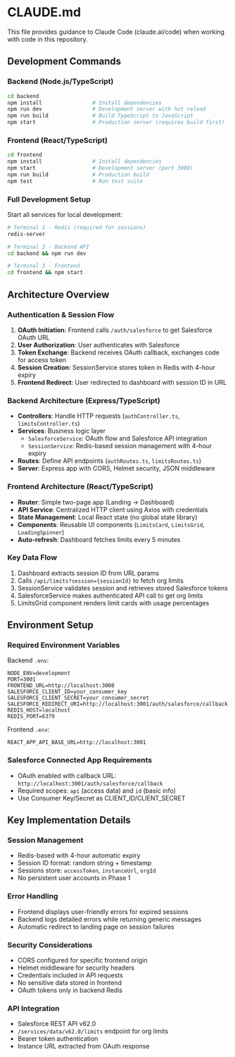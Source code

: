 # CLAUDE.md

This file provides guidance to Claude Code (claude.ai/code) when working with code in this repository.

## Development Commands

### Backend (Node.js/TypeScript)
```bash
cd backend
npm install                # Install dependencies
npm run dev                # Development server with hot reload
npm run build              # Build TypeScript to JavaScript  
npm start                  # Production server (requires build first)
```

### Frontend (React/TypeScript)
```bash
cd frontend
npm install                # Install dependencies
npm start                  # Development server (port 3000)
npm run build              # Production build
npm test                   # Run test suite
```

### Full Development Setup
Start all services for local development:
```bash
# Terminal 1 - Redis (required for sessions)
redis-server

# Terminal 2 - Backend API 
cd backend && npm run dev

# Terminal 3 - Frontend
cd frontend && npm start
```

## Architecture Overview

### Authentication & Session Flow
1. **OAuth Initiation**: Frontend calls `/auth/salesforce` to get Salesforce OAuth URL
2. **User Authorization**: User authenticates with Salesforce  
3. **Token Exchange**: Backend receives OAuth callback, exchanges code for access token
4. **Session Creation**: SessionService stores token in Redis with 4-hour expiry
5. **Frontend Redirect**: User redirected to dashboard with session ID in URL

### Backend Architecture (Express/TypeScript)
- **Controllers**: Handle HTTP requests (`authController.ts`, `limitsController.ts`)
- **Services**: Business logic layer
  - `SalesforceService`: OAuth flow and Salesforce API integration
  - `SessionService`: Redis-based session management with 4-hour expiry
- **Routes**: Define API endpoints (`authRoutes.ts`, `limitsRoutes.ts`)
- **Server**: Express app with CORS, Helmet security, JSON middleware

### Frontend Architecture (React/TypeScript)
- **Router**: Simple two-page app (Landing → Dashboard)
- **API Service**: Centralized HTTP client using Axios with credentials
- **State Management**: Local React state (no global state library)
- **Components**: Reusable UI components (`LimitsCard`, `LimitsGrid`, `LoadingSpinner`)
- **Auto-refresh**: Dashboard fetches limits every 5 minutes

### Key Data Flow
1. Dashboard extracts session ID from URL params
2. Calls `/api/limits?session={sessionId}` to fetch org limits
3. SessionService validates session and retrieves stored Salesforce tokens
4. SalesforceService makes authenticated API call to get org limits
5. LimitsGrid component renders limit cards with usage percentages

## Environment Setup

### Required Environment Variables

Backend `.env`:
```env
NODE_ENV=development
PORT=3001
FRONTEND_URL=http://localhost:3000
SALESFORCE_CLIENT_ID=your_consumer_key
SALESFORCE_CLIENT_SECRET=your_consumer_secret  
SALESFORCE_REDIRECT_URI=http://localhost:3001/auth/salesforce/callback
REDIS_HOST=localhost
REDIS_PORT=6379
```

Frontend `.env`:
```env
REACT_APP_API_BASE_URL=http://localhost:3001
```

### Salesforce Connected App Requirements
- OAuth enabled with callback URL: `http://localhost:3001/auth/salesforce/callback`
- Required scopes: `api` (access data) and `id` (basic info)
- Use Consumer Key/Secret as CLIENT_ID/CLIENT_SECRET

## Key Implementation Details

### Session Management
- Redis-based with 4-hour automatic expiry
- Session ID format: random string + timestamp  
- Sessions store: `accessToken`, `instanceUrl`, `orgId`
- No persistent user accounts in Phase 1

### Error Handling
- Frontend displays user-friendly errors for expired sessions
- Backend logs detailed errors while returning generic messages
- Automatic redirect to landing page on session failures

### Security Considerations
- CORS configured for specific frontend origin
- Helmet middleware for security headers
- Credentials included in API requests
- No sensitive data stored in frontend
- OAuth tokens only in backend Redis

### API Integration
- Salesforce REST API v62.0
- `/services/data/v62.0/limits` endpoint for org limits
- Bearer token authentication
- Instance URL extracted from OAuth response